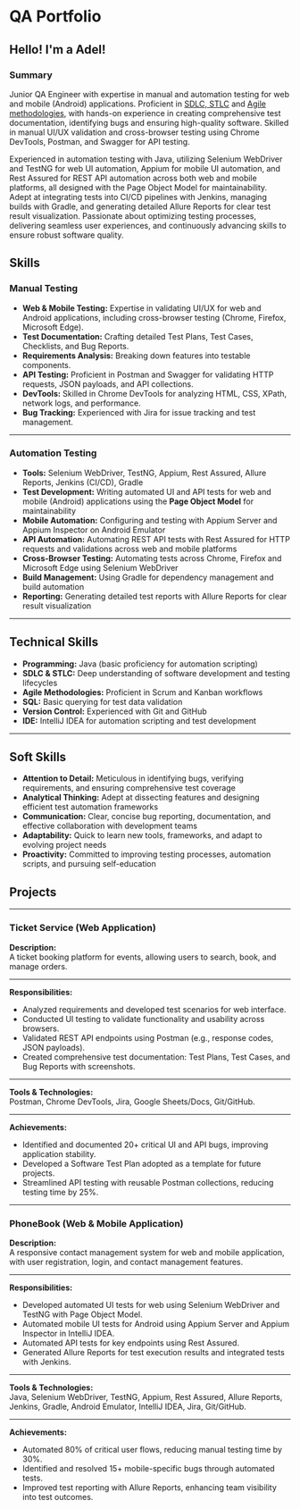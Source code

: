 # QA Portfolio

## Hello! I'm a Adel!

### Summary
Junior QA Engineer with expertise in manual and automation testing for web and mobile (Android) applications. Proficient in [SDLC, STLC](https://github.com/AdelOrobets/portfolio/blob/main/SDLC_and_STLC.md)
and [Agile methodologies](https://github.com/AdelOrobets/portfolio/blob/main/Agile%20Methodologies%20(Scrum%20%26%20Kanban).md), with hands-on experience in creating comprehensive test documentation, identifying bugs and ensuring high-quality 
software. Skilled in manual UI/UX validation and cross-browser testing using Chrome DevTools, Postman, and Swagger for API testing. 

Experienced in automation testing with Java, utilizing Selenium WebDriver and TestNG for web 
UI automation, Appium for mobile UI automation, and Rest Assured for REST API automation across 
both web and mobile platforms, all designed with the Page Object Model for maintainability. 
Adept at integrating tests into CI/CD pipelines with Jenkins, managing builds with Gradle, and 
generating detailed Allure Reports for clear test result visualization. Passionate about 
optimizing testing processes, delivering seamless user experiences, and continuously advancing skills 
to ensure robust software quality.

## Skills

### Manual Testing

- **Web & Mobile Testing:** Expertise in validating UI/UX for web and Android applications, including cross-browser testing (Chrome, Firefox, Microsoft Edge).  
- **Test Documentation:** Crafting detailed Test Plans, Test Cases, Checklists, and Bug Reports.  
- **Requirements Analysis:** Breaking down features into testable components.  
- **API Testing:** Proficient in Postman and Swagger for validating HTTP requests, JSON payloads, and API collections.  
- **DevTools:** Skilled in Chrome DevTools for analyzing HTML, CSS, XPath, network logs, and performance.  
- **Bug Tracking:** Experienced with Jira for issue tracking and test management.  

---

### Automation Testing

- **Tools:** Selenium WebDriver, TestNG, Appium, Rest Assured, Allure Reports, Jenkins (CI/CD), Gradle  
- **Test Development:** Writing automated UI and API tests for web and mobile (Android) applications using the **Page Object Model** for maintainability  
- **Mobile Automation:** Configuring and testing with Appium Server and Appium Inspector on Android Emulator  
- **API Automation:** Automating REST API tests with Rest Assured for HTTP requests and validations across web and mobile platforms  
- **Cross-Browser Testing:** Automating tests across Chrome, Firefox and Microsoft Edge using Selenium WebDriver  
- **Build Management:** Using Gradle for dependency management and build automation  
- **Reporting:** Generating detailed test reports with Allure Reports for clear result visualization  

---

## Technical Skills

- **Programming:** Java (basic proficiency for automation scripting)  
- **SDLC & STLC:** Deep understanding of software development and testing lifecycles  
- **Agile Methodologies:** Proficient in Scrum and Kanban workflows  
- **SQL:** Basic querying for test data validation  
- **Version Control:** Experienced with Git and GitHub  
- **IDE:** IntelliJ IDEA for automation scripting and test development  

---

## Soft Skills

- **Attention to Detail:** Meticulous in identifying bugs, verifying requirements, and ensuring comprehensive test coverage  
- **Analytical Thinking:** Adept at dissecting features and designing efficient test automation frameworks  
- **Communication:** Clear, concise bug reporting, documentation, and effective collaboration with development teams  
- **Adaptability:** Quick to learn new tools, frameworks, and adapt to evolving project needs  
- **Proactivity:** Committed to improving testing processes, automation scripts, and pursuing self-education

## Projects

---

### Ticket Service (Web Application)

**Description:**  
A ticket booking platform for events, allowing users to search, book, and manage orders.

---

**Responsibilities:**

- Analyzed requirements and developed test scenarios for web interface.
- Conducted UI testing to validate functionality and usability across browsers. 
- Validated REST API endpoints using Postman (e.g., response codes, JSON payloads).  
- Created comprehensive test documentation: Test Plans, Test Cases, and Bug Reports with screenshots.

---

**Tools & Technologies:**  
Postman, Chrome DevTools, Jira, Google Sheets/Docs, Git/GitHub.

---

**Achievements:**

- Identified and documented 20+ critical UI and API bugs, improving application stability.  
- Developed a Software Test Plan adopted as a template for future projects.  
- Streamlined API testing with reusable Postman collections, reducing testing time by 25%.

---

### PhoneBook (Web & Mobile Application)

**Description:**  
A responsive contact management system for web and mobile application, with user registration, login, and contact management features.

---

**Responsibilities:**

- Developed automated UI tests for web using Selenium WebDriver and TestNG with Page Object Model.  
- Automated mobile UI tests for Android using Appium Server and Appium Inspector in IntelliJ IDEA.  
- Automated API tests for key endpoints using Rest Assured.  
- Generated Allure Reports for test execution results and integrated tests with Jenkins.

---

**Tools & Technologies:**  
Java, Selenium WebDriver, TestNG, Appium, Rest Assured, Allure Reports, Jenkins, Gradle, Android Emulator, IntelliJ IDEA, Jira, Git/GitHub.

---

**Achievements:**

- Automated 80% of critical user flows, reducing manual testing time by 30%.  
- Identified and resolved 15+ mobile-specific bugs through automated tests.  
- Improved test reporting with Allure Reports, enhancing team visibility into test outcomes.

